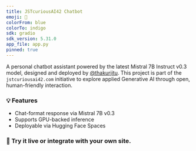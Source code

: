 ```yaml
---
title: JSTcuriousAI42 Chatbot
emoji: 🤖
colorFrom: blue
colorTo: indigo
sdk: gradio
sdk_version: 5.31.0
app_file: app.py
pinned: true
---
```


A personal chatbot assistant powered by the latest Mistral 7B Instruct v0.3 model, designed and deployed by [@thakurjitu](https://huggingface.co/thakurjitu). This project is part of the `jstcuriousai42.com` initiative to explore applied Generative AI through open, human-friendly interaction.

### 💡 Features
- Chat-format response via Mistral 7B v0.3
- Supports GPU-backed inference
- Deployable via Hugging Face Spaces

### 🚀 Try it live or integrate with your own site.

